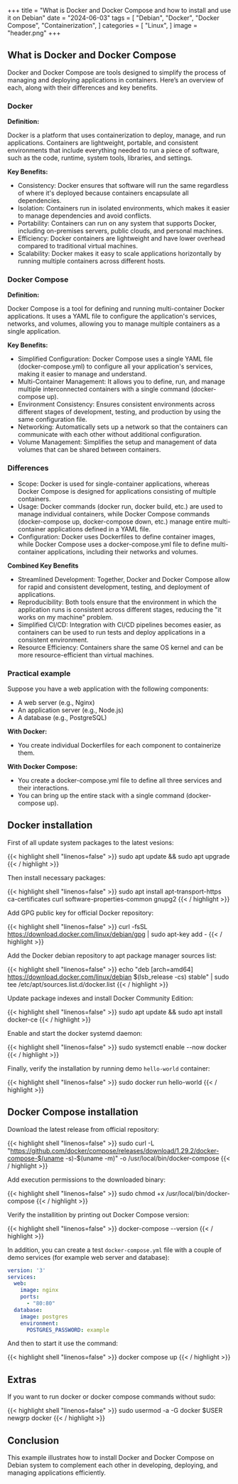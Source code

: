 +++
title = "What is Docker and Docker Compose and how to install and use it on Debian"
date = "2024-06-03"
tags = [
    "Debian",
    "Docker",
    "Docker Compose",
    "Containerization",
]
categories = [
    "Linux",
]
image = "header.png"
+++

## What is Docker and Docker Compose

Docker and Docker Compose are tools designed to simplify the process of managing and deploying applications in containers. Here’s an overview of each, along with their differences and key benefits.

### Docker

**Definition:**

Docker is a platform that uses containerization to deploy, manage, and run applications. Containers are lightweight, portable, and consistent environments that include everything needed to run a piece of software, such as the code, runtime, system tools, libraries, and settings.

**Key Benefits:**

- Consistency: Docker ensures that software will run the same regardless of where it's deployed because containers encapsulate all dependencies.
- Isolation: Containers run in isolated environments, which makes it easier to manage dependencies and avoid conflicts.
- Portability: Containers can run on any system that supports Docker, including on-premises servers, public clouds, and personal machines.
- Efficiency: Docker containers are lightweight and have lower overhead compared to traditional virtual machines.
- Scalability: Docker makes it easy to scale applications horizontally by running multiple containers across different hosts.

### Docker Compose

**Definition:**

Docker Compose is a tool for defining and running multi-container Docker applications. It uses a YAML file to configure the application's services, networks, and volumes, allowing you to manage multiple containers as a single application.

**Key Benefits:**

- Simplified Configuration: Docker Compose uses a single YAML file (docker-compose.yml) to configure all your application's services, making it easier to manage and understand.
- Multi-Container Management: It allows you to define, run, and manage multiple interconnected containers with a single command (docker-compose up).
- Environment Consistency: Ensures consistent environments across different stages of development, testing, and production by using the same configuration file.
- Networking: Automatically sets up a network so that the containers can communicate with each other without additional configuration.
- Volume Management: Simplifies the setup and management of data volumes that can be shared between containers.

### Differences

- Scope: Docker is used for single-container applications, whereas Docker Compose is designed for applications consisting of multiple containers.
- Usage: Docker commands (docker run, docker build, etc.) are used to manage individual containers, while Docker Compose commands (docker-compose up, docker-compose down, etc.) manage entire multi-container applications defined in a YAML file.
- Configuration: Docker uses Dockerfiles to define container images, while Docker Compose uses a docker-compose.yml file to define multi-container applications, including their networks and volumes.

**Combined Key Benefits**

- Streamlined Development: Together, Docker and Docker Compose allow for rapid and consistent development, testing, and deployment of applications.
- Reproducibility: Both tools ensure that the environment in which the application runs is consistent across different stages, reducing the "it works on my machine" problem.
- Simplified CI/CD: Integration with CI/CD pipelines becomes easier, as containers can be used to run tests and deploy applications in a consistent environment.
- Resource Efficiency: Containers share the same OS kernel and can be more resource-efficient than virtual machines.

### Practical example

Suppose you have a web application with the following components:

- A web server (e.g., Nginx)
- An application server (e.g., Node.js)
- A database (e.g., PostgreSQL)

**With Docker:**

- You create individual Dockerfiles for each component to containerize them.

**With Docker Compose:**

- You create a docker-compose.yml file to define all three services and their interactions.
- You can bring up the entire stack with a single command (docker-compose up).

## Docker installation 

First of all update system packages to the latest vesions:

{{< highlight shell "linenos=false" >}}
sudo apt update && sudo apt upgrade
{{< / highlight >}}

Then install necessary packages:

{{< highlight shell "linenos=false" >}}
sudo apt install apt-transport-https ca-certificates curl software-properties-common gnupg2
{{< / highlight >}}

Add GPG public key for official Docker repository:

{{< highlight shell "linenos=false" >}}
curl -fsSL https://download.docker.com/linux/debian/gpg | sudo apt-key add -
{{< / highlight >}}

Add the Docker debian repository to apt package manager sources list:

{{< highlight shell "linenos=false" >}}
echo "deb [arch=amd64] https://download.docker.com/linux/debian $(lsb_release -cs) stable" | sudo tee /etc/apt/sources.list.d/docker.list
{{< / highlight >}}

Update package indexes and install Docker Community Edition:

{{< highlight shell "linenos=false" >}}
sudo apt update && sudo apt install docker-ce
{{< / highlight >}}

Enable and start the docker systemd daemon:

{{< highlight shell "linenos=false" >}}
sudo systemctl enable --now docker
{{< / highlight >}}

Finally, verify the installation by running demo `hello-world` container:

{{< highlight shell "linenos=false" >}}
sudo docker run hello-world
{{< / highlight >}}

## Docker Compose installation 

Download the latest release from official repository:

{{< highlight shell "linenos=false" >}}
sudo curl -L "https://github.com/docker/compose/releases/download/1.29.2/docker-compose-$(uname -s)-$(uname -m)" -o /usr/local/bin/docker-compose
{{< / highlight >}}

Add execution permissions to the downloaded binary:

{{< highlight shell "linenos=false" >}}
sudo chmod +x /usr/local/bin/docker-compose
{{< / highlight >}}

Verify the installition by printing out Docker Compose version:

{{< highlight shell "linenos=false" >}}
docker-compose --version
{{< / highlight >}}

In addition, you can create a test `docker-compose.yml` file with a couple of demo services (for example web server and database):

```yaml
version: '3'
services:
  web:
    image: nginx
    ports:
      - "80:80"
  database:
    image: postgres
    environment:
      POSTGRES_PASSWORD: example
```

And then to start it use the command:

{{< highlight shell "linenos=false" >}}
docker compose up
{{< / highlight >}}

## Extras

If you want to run docker or docker compose commands without sudo:

{{< highlight shell "linenos=false" >}}
sudo usermod -a -G docker $USER
newgrp docker
{{< / highlight >}}

## Conclusion

This example illustrates how to install Docker and Docker Compose on Debian system to complement each other in developing, deploying, and managing applications efficiently.
